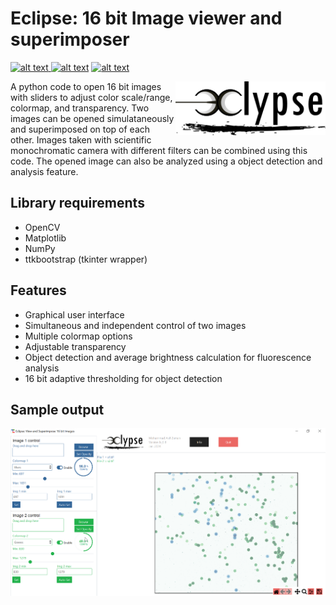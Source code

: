 # Eclipse: 16 bit Image viewer and superimposer

<p float="left">
<a href = "https://github.com/zaman13/16-bit-TIF-image-viewer/tree/main/Codes"> <img src="https://img.shields.io/badge/Language-Python-blue" alt="alt text"> </a>
<a href = "https://github.com/zaman13/16-bit-TIF-image-viewer/blob/main/LICENSE"> <img src="https://img.shields.io/github/license/zaman13/Poisson-solver-2D" alt="alt text"></a>
<a href = "https://github.com/zaman13/16-bit-TIF-image-viewer/tree/main/Codes"> <img src="https://img.shields.io/badge/version-0.13-red" alt="alt text"> </a>
</p>

<p>
  <img align = "right" src="https://github.com/zaman13/16-bit-TIF-image-viewer/blob/main/Codes/Beta%20versions/ec_logo_90px.png"  width = "240" />


A python code to open 16 bit images with sliders to adjust color scale/range, colormap, and transparency. Two images can be opened simulataneously and superimposed on top of each other. Images taken with scientific monochromatic camera with different filters can be combined using this code. The opened image can also be analyzed using a object detection and analysis feature.  

</p>




## Library requirements
- OpenCV
- Matplotlib
- NumPy
- ttkbootstrap (tkinter wrapper)
  

## Features
- Graphical user interface
- Simultaneous and independent control of two images
- Multiple colormap options
- Adjustable transparency
- Object detection and average brightness calculation for fluorescence analysis
- 16 bit adaptive thresholding for object detection 

## Sample output
<p>
   <img align = "left" src="https://github.com/zaman13/16-bit-TIF-image-viewer/blob/main/Sample%20output/gui_1.png"  width = "800" />

</p>
   
